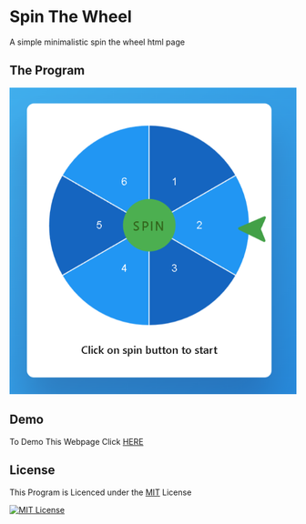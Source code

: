 # Spin The Wheel

A simple minimalistic spin the wheel html page

## The Program

![App Picture](/program.png)

## Demo

To Demo This Webpage Click [HERE](https://supertman09.github.io/Spin-The-Wheel/)

## License

This Program is Licenced under the [MIT](https://choosealicense.com/licenses/mit/) License

[![MIT License](https://img.shields.io/badge/License-MIT-green.svg)](https://choosealicense.com/licenses/mit/)
